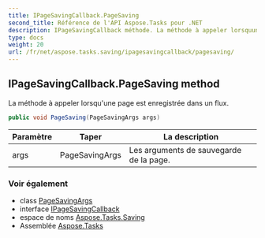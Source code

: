 ```yaml
---
title: IPageSavingCallback.PageSaving
second_title: Référence de l'API Aspose.Tasks pour .NET
description: IPageSavingCallback méthode. La méthode à appeler lorsquune page est enregistrée dans un flux.
type: docs
weight: 20
url: /fr/net/aspose.tasks.saving/ipagesavingcallback/pagesaving/
---
```

## IPageSavingCallback.PageSaving method

La méthode à appeler lorsqu'une page est enregistrée dans un flux.

```csharp
public void PageSaving(PageSavingArgs args)
```

| Paramètre | Taper | La description |
| --- | --- | --- |
| args | PageSavingArgs | Les arguments de sauvegarde de la page. |

### Voir également

* class [PageSavingArgs](../../pagesavingargs/)
* interface [IPageSavingCallback](../)
* espace de noms [Aspose.Tasks.Saving](../../ipagesavingcallback/)
* Assemblée [Aspose.Tasks](../../../)


